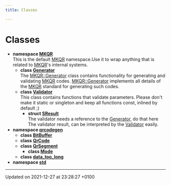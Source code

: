 ```yaml
---
title: Classes

---
```


# Classes




* **namespace [MKQR](/Namespaces/namespace_m_k_q_r.md)** <br>This is the default [MKQR]() namespace.Use it to wrap anything that is related to [MKQR]()'s internal systems. 
    * **class [Generator](/Classes/class_m_k_q_r_1_1_generator.md)** <br>The [MKQR::Generator]() class contains functionality for generating and validating [MKQR](/Namespaces/namespace_m_k_q_r.md) codes. [MKQR::Generator]() implements all details of the [MKQR](/Namespaces/namespace_m_k_q_r.md) standard for generating such codes. 
    * **class [Validator](/Classes/class_m_k_q_r_1_1_validator.md)** <br>This class contains functions that validate parameters. Please don't make it static or singleton and keep all functions const, inlined by default ;) 
        * **struct [SResult](/Classes/struct_m_k_q_r_1_1_validator_1_1_s_result.md)** <br>The validator needs a reference to the [Generator](/Classes/class_m_k_q_r_1_1_generator.md), do that here The validator result, can be interpreted by the [Validator](/Classes/class_m_k_q_r_1_1_validator.md) easily. 
* **namespace [qrcodegen](/Namespaces/namespaceqrcodegen.md)** 
    * **class [BitBuffer](/Classes/classqrcodegen_1_1_bit_buffer.md)** 
    * **class [QrCode](/Classes/classqrcodegen_1_1_qr_code.md)** 
    * **class [QrSegment](/Classes/classqrcodegen_1_1_qr_segment.md)** 
        * **class [Mode](/Classes/classqrcodegen_1_1_qr_segment_1_1_mode.md)** 
    * **class [data_too_long](/Classes/classqrcodegen_1_1data__too__long.md)** 
* **namespace [std](/Namespaces/namespacestd.md)** 



-------------------------------

Updated on 2021-12-27 at 23:28:27 +0100
